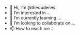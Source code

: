 - 👋 Hi, I’m @thedudenes
- 👀 I’m interested in ...
- 🌱 I’m currently learning ...
- 💞️ I’m looking to collaborate on ...
- 📫 How to reach me ...

<!---
thedudenes/thedudenes is a ✨ special ✨ repository because its `README.md` (this file) appears on your GitHub profile.
You can click the Preview link to take a look at your changes.
--->

